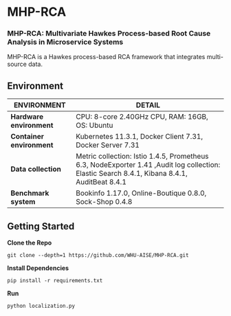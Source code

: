 # MHP-RCA

### MHP-RCA: Multivariate Hawkes Process-based Root Cause Analysis in Microservice Systems

MHP-RCA is a Hawkes process-based RCA framework that integrates multi-source data.

## Environment
|ENVIRONMENT               |DETAIL                                                                                                                                             |
|---------------------------|----------------------------------------------------------------------------------------------------------------------------------------------------|
| **Hardware environment**  | CPU: 8-core 2.40GHz CPU, RAM: 16GB, OS: Ubuntu                                                                                                     |
| **Container environment** | Kubernetes 11.3.1, Docker Client 7.31, Docker Server 7.31                                                                                          |
| **Data collection**       | Metric collection: Istio 1.4.5, Prometheus 6.3, NodeExporter 1.41 ,Audit log collection: Elastic Search 8.4.1, Kibana 8.4.1, AuditBeat 8.4.1 |
| **Benchmark system**      | Bookinfo 1.17.0, Online-Boutique 0.8.0, Sock-Shop 0.4.8                                                                                            |

## Getting Started

**Clone the Repo**

```
git clone --depth=1 https://github.com/WHU-AISE/MHP-RCA.git
```

**Install Dependencies**

```
pip install -r requirements.txt
```

**Run**

```
python localization.py
```

